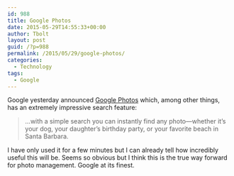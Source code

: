 ```yaml
---
id: 988
title: Google Photos
date: 2015-05-29T14:55:33+00:00
author: Tbolt
layout: post
guid: /?p=988
permalink: /2015/05/29/google-photos/
categories:
  - Technology
tags:
  - Google
---
```

Google yesterday announced [Google Photos](http://googleblog.blogspot.com/2015/05/picture-this-fresh-approach-to-photos.html) which, among other things, has an extremely impressive search feature:

> &#8230;with a simple search you can instantly find any photo—whether it’s your dog, your daughter’s birthday party, or your favorite beach in Santa Barbara.

I have only used it for a few minutes but I can already tell how incredibly useful this will be. Seems so obvious but I think this is the true way forward for photo management. Google at its finest.
